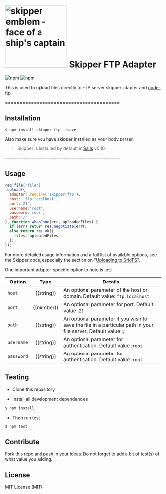 # [<img title="skipper-ftp - FTP filesystem adapter for Skipper" src="http://i.imgur.com/P6gptnI.png" width="200px" alt="skipper emblem - face of a ship's captain"/>](https://github.com/willhuang85/skipper-gridfs) Skipper FTP Adapter
[![npm](https://img.shields.io/npm/v/skipper-ftp.svg)](https://www.npmjs.com/package/skipper-ftp)
[![npm](https://img.shields.io/npm/l/express.svg)]()

This is used to upload files directly to FTP server skipper adapter and [node-ftp](https://github.com/mscdex/node-ftp)


========================================

## Installation

```
$ npm install skipper-ftp --save
```

Also make sure you have skipper [installed as your body parser](http://beta.sailsjs.org/#/documentation/concepts/Middleware?q=adding-or-overriding-http-middleware).

> Skipper is installed by default in [Sails](https://github.com/balderdashy/sails) v0.10.

========================================


## Usage

```javascript
req.file('file')
.upload({
  adapter: require('skipper-ftp'),
  host: 'ftp.localhost',
  port:'21',
  username:'root',
  password:'root',
  path:'/'
}, function whenDone(err, uploadedFiles) {
  if (err) return res.negotiate(err);
  else return res.ok({
    files: uploadedFiles
  });
});
```

For more detailed usage information and a full list of available options, see the Skipper docs, especially the section on "[Uploading to GridFS](https://github.com/balderdashy/skipper#uploading-files-to-gridfs)".


One important adapter-specific option to note is `uri`:

| Option        | Type       | Details |
|-----------    |:----------:|---------|
| `host`         | ((string)) | An optional parameter of the host or domain. Default value: `ftp.localhost`|
| `port` | ((number)) | An optional parameter for port. Default value :`21`|
| `path` | ((string)) | An optional parameter if you wish to save the file in a particular path in your file server. Default value :`/`|
| `username` | ((string)) | An optional parameter for authentication. Default value :`root`|
| `password` | ((string)) | An optional parameter for authentication. Default value :`root`|


## Testing

* Clone this repository

* Install all development dependencies

```sh
$ npm install
```
* Then run test

```sh
$ npm test
```

## Contribute

Fork this repo and push in your ideas.
Do not forget to add a bit of test(s) of what value you adding.



## License

MIT License (MIT)